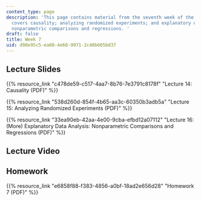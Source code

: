 ```yaml
---
content_type: page
description: 'This page contains material from the seventh week of the course and
  covers causality; analyzing randomized experiments; and explanatory data analysis,
  nonparametric comparisons and regressions. '
draft: false
title: Week 7
uid: d90e95c5-ea08-4e60-9971-2c40b605bd37
---
```

## Lecture Slides

{{% resource_link "c478de59-c517-4aa7-8b76-7e3791c8178f" "Lecture 14: Causality (PDF)" %}}

{{% resource_link "538d260d-854f-4b65-aa3c-60350b3adb5a" "Lecture 15: Analyzing Randomized Experiments (PDF)" %}}

{{% resource_link "33ea90eb-42aa-4e00-9cba-efbd12a07112" "Lecture 16: (More) Explanatory Data Analysis: Nonparametric Comparisons and Regressions (PDF)" %}}

## Lecture Video

## Homework

{{% resource_link "e6858f88-f383-4856-a0bf-18ad2e656d28" "Homework 7 (PDF)" %}}